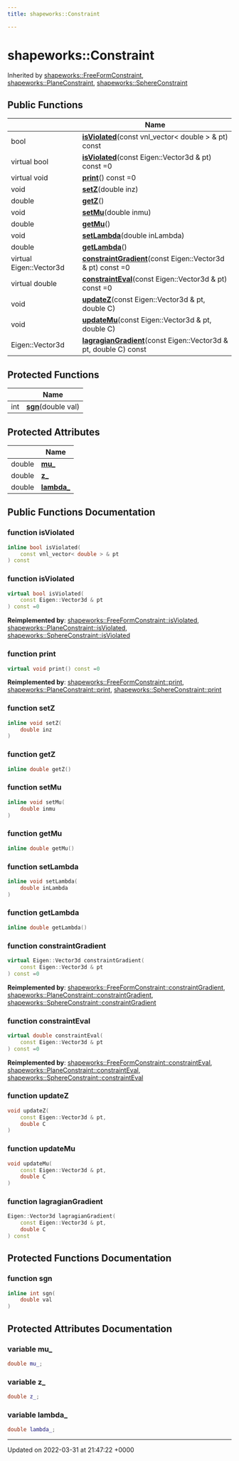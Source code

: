 ```yaml
---
title: shapeworks::Constraint

---
```


# shapeworks::Constraint





Inherited by [shapeworks::FreeFormConstraint](../Classes/classshapeworks_1_1FreeFormConstraint.md), [shapeworks::PlaneConstraint](../Classes/classshapeworks_1_1PlaneConstraint.md), [shapeworks::SphereConstraint](../Classes/classshapeworks_1_1SphereConstraint.md)

## Public Functions

|                | Name           |
| -------------- | -------------- |
| bool | **[isViolated](../Classes/classshapeworks_1_1Constraint.md#function-isviolated)**(const vnl_vector< double > & pt) const |
| virtual bool | **[isViolated](../Classes/classshapeworks_1_1Constraint.md#function-isviolated)**(const Eigen::Vector3d & pt) const =0 |
| virtual void | **[print](../Classes/classshapeworks_1_1Constraint.md#function-print)**() const =0 |
| void | **[setZ](../Classes/classshapeworks_1_1Constraint.md#function-setz)**(double inz) |
| double | **[getZ](../Classes/classshapeworks_1_1Constraint.md#function-getz)**() |
| void | **[setMu](../Classes/classshapeworks_1_1Constraint.md#function-setmu)**(double inmu) |
| double | **[getMu](../Classes/classshapeworks_1_1Constraint.md#function-getmu)**() |
| void | **[setLambda](../Classes/classshapeworks_1_1Constraint.md#function-setlambda)**(double inLambda) |
| double | **[getLambda](../Classes/classshapeworks_1_1Constraint.md#function-getlambda)**() |
| virtual Eigen::Vector3d | **[constraintGradient](../Classes/classshapeworks_1_1Constraint.md#function-constraintgradient)**(const Eigen::Vector3d & pt) const =0 |
| virtual double | **[constraintEval](../Classes/classshapeworks_1_1Constraint.md#function-constrainteval)**(const Eigen::Vector3d & pt) const =0 |
| void | **[updateZ](../Classes/classshapeworks_1_1Constraint.md#function-updatez)**(const Eigen::Vector3d & pt, double C) |
| void | **[updateMu](../Classes/classshapeworks_1_1Constraint.md#function-updatemu)**(const Eigen::Vector3d & pt, double C) |
| Eigen::Vector3d | **[lagragianGradient](../Classes/classshapeworks_1_1Constraint.md#function-lagragiangradient)**(const Eigen::Vector3d & pt, double C) const |

## Protected Functions

|                | Name           |
| -------------- | -------------- |
| int | **[sgn](../Classes/classshapeworks_1_1Constraint.md#function-sgn)**(double val) |

## Protected Attributes

|                | Name           |
| -------------- | -------------- |
| double | **[mu_](../Classes/classshapeworks_1_1Constraint.md#variable-mu-)**  |
| double | **[z_](../Classes/classshapeworks_1_1Constraint.md#variable-z-)**  |
| double | **[lambda_](../Classes/classshapeworks_1_1Constraint.md#variable-lambda-)**  |

## Public Functions Documentation

### function isViolated

```cpp
inline bool isViolated(
    const vnl_vector< double > & pt
) const
```


### function isViolated

```cpp
virtual bool isViolated(
    const Eigen::Vector3d & pt
) const =0
```


**Reimplemented by**: [shapeworks::FreeFormConstraint::isViolated](../Classes/classshapeworks_1_1FreeFormConstraint.md#function-isviolated), [shapeworks::PlaneConstraint::isViolated](../Classes/classshapeworks_1_1PlaneConstraint.md#function-isviolated), [shapeworks::SphereConstraint::isViolated](../Classes/classshapeworks_1_1SphereConstraint.md#function-isviolated)


### function print

```cpp
virtual void print() const =0
```


**Reimplemented by**: [shapeworks::FreeFormConstraint::print](../Classes/classshapeworks_1_1FreeFormConstraint.md#function-print), [shapeworks::PlaneConstraint::print](../Classes/classshapeworks_1_1PlaneConstraint.md#function-print), [shapeworks::SphereConstraint::print](../Classes/classshapeworks_1_1SphereConstraint.md#function-print)


### function setZ

```cpp
inline void setZ(
    double inz
)
```


### function getZ

```cpp
inline double getZ()
```


### function setMu

```cpp
inline void setMu(
    double inmu
)
```


### function getMu

```cpp
inline double getMu()
```


### function setLambda

```cpp
inline void setLambda(
    double inLambda
)
```


### function getLambda

```cpp
inline double getLambda()
```


### function constraintGradient

```cpp
virtual Eigen::Vector3d constraintGradient(
    const Eigen::Vector3d & pt
) const =0
```


**Reimplemented by**: [shapeworks::FreeFormConstraint::constraintGradient](../Classes/classshapeworks_1_1FreeFormConstraint.md#function-constraintgradient), [shapeworks::PlaneConstraint::constraintGradient](../Classes/classshapeworks_1_1PlaneConstraint.md#function-constraintgradient), [shapeworks::SphereConstraint::constraintGradient](../Classes/classshapeworks_1_1SphereConstraint.md#function-constraintgradient)


### function constraintEval

```cpp
virtual double constraintEval(
    const Eigen::Vector3d & pt
) const =0
```


**Reimplemented by**: [shapeworks::FreeFormConstraint::constraintEval](../Classes/classshapeworks_1_1FreeFormConstraint.md#function-constrainteval), [shapeworks::PlaneConstraint::constraintEval](../Classes/classshapeworks_1_1PlaneConstraint.md#function-constrainteval), [shapeworks::SphereConstraint::constraintEval](../Classes/classshapeworks_1_1SphereConstraint.md#function-constrainteval)


### function updateZ

```cpp
void updateZ(
    const Eigen::Vector3d & pt,
    double C
)
```


### function updateMu

```cpp
void updateMu(
    const Eigen::Vector3d & pt,
    double C
)
```


### function lagragianGradient

```cpp
Eigen::Vector3d lagragianGradient(
    const Eigen::Vector3d & pt,
    double C
) const
```


## Protected Functions Documentation

### function sgn

```cpp
inline int sgn(
    double val
)
```


## Protected Attributes Documentation

### variable mu_

```cpp
double mu_;
```


### variable z_

```cpp
double z_;
```


### variable lambda_

```cpp
double lambda_;
```


-------------------------------

Updated on 2022-03-31 at 21:47:22 +0000